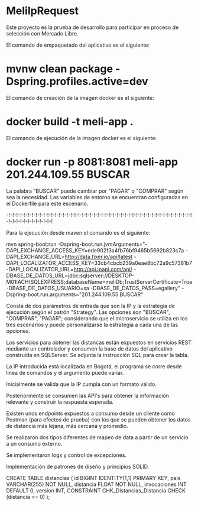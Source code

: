 # MeliIpRequest
Este proyecto es la prueba de desarrollo para participar en proceso de selección con Mercado Libre.

El comando de empaquetado del aplicativo es el siguiente:

# mvnw clean package -Dspring.profiles.active=dev

El comando de creación de la imagen docker es el siguiente:

# docker build -t meli-app .

El comando de ejecución de la imagen docker es el siguiente:

# docker run -p 8081:8081 meli-app 201.244.109.55 BUSCAR
La palabra "BUSCAR" puede cambiar por "PAGAR" o "COMPRAR" según sea la necesidad.
Las variables de entorno se encuentran configuradas en el Dockerfile para este escenario.

-!-!-!-!-!-!-!-!-!-!-!-!-!-!-!-!-!-!-!-!-!-!-!-!-!-!-!-!-!-!-!-!-!-!-!-!-!-!-!-!-!-!-!-!-!-!-!-!-!-!-!-!-!-!-!-!-!-!-!-!

Para la ejecución desde maven el comando es el siguiente:

mvn spring-boot:run -Dspring-boot.run.jvmArguments="-DAPI_EXCHANGE_ACCESS_KEY=ede902f3a4fb76bf9465b5692b823c7a -DAPI_EXCHANGE_URL=http://data.fixer.io/api/latest -DAPI_LOCALIZATOR_ACCESS_KEY=33cb4cbcb239a0eae8bc72a9c57381b7 -DAPI_LOCALIZATOR_URL=http://api.ipapi.com/api/ -DBASE_DE_DATOS_URL=jdbc:sqlserver://DESKTOP-M01IACH\\SQLEXPRESS;databaseName=meliDb;TrustServerCertificate=True -DBASE_DE_DATOS_USUARIO=sa -DBASE_DE_DATOS_PASS=egallery" -Dspring-boot.run.arguments="201.244.109.55 BUSCAR"

Consta de dos parámetros de entrada que son la IP y la estrategia de ejecución según el patrón "Strategy". Las opciones son "BUSCAR", "COMPRAR", "PAGAR"; considerando que el microservicio se utiliza en los tres escenarios y puede personalizarse la estrategia a cada una de las opciones.

Los servicios para obtener las distancas están expuestos en servicios REST mediante un controlador y consumen la base de datos del aplicativo construida en SQLServer. Se adjunta la instrucción SQL para crear la tabla.

La IP introducida está localizada en Bogotá, el programa se corre desde linea de comandos y el argumento puede variar.

Inicialmente se valida que la IP cumpla con un formato válido.

Posteriormente se consumen las API's para obtener la información relevante y construir la respuesta esperada.

Existen unos endpoints expuestos a consumo desde un cliente como Postman (para efectos de prueba) con los que se pueden 
obtener los datos de distancia más lejana, más cercana y promedio.

Se realizaron dos tipos diferentes de mapeo de data a partir de un servicio a un consumo externo.

Se implementaron logs y control de excepciones.

Implementación de patrones de diseño y principios SOLID.


CREATE TABLE distancias (
    id BIGINT IDENTITY(1,1) PRIMARY KEY,
    pais VARCHAR(255) NOT NULL,
    distancia FLOAT NOT NULL,
    invocaciones INT DEFAULT 0,
    version INT,
    CONSTRAINT CHK_Distancias_Distancia CHECK (distancia >= 0)
);

